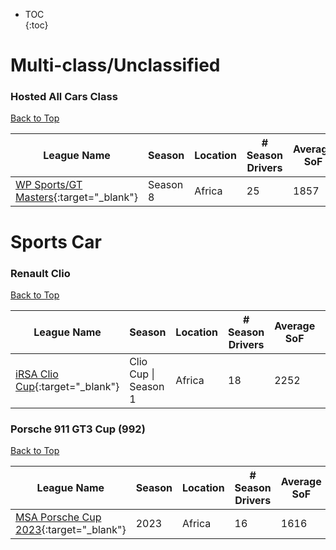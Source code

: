 * TOC  
{:toc}

# Multi-class/Unclassified

### Hosted All Cars Class

[Back to Top](#)  

|                                                   League Name                                                   | Season |Location|# Season Drivers|Average SoF|Upcoming Race|New York|London|Sydney|
|-----------------------------------------------------------------------------------------------------------------|--------|--------|----------------|-----------|-------------|--------|------|------|
|[WP Sports/GT Masters](https://members.iracing.com/membersite/member/LeagueView.do?league=5539){:target="_blank"}|Season 8| Africa |       25       |    1857   |             |        |      |      |

# Sports Car

### Renault Clio

[Back to Top](#)  

|                                                League Name                                               |       Season       |Location|# Season Drivers|Average SoF|        Upcoming Race        |        New York       |         London        |         Sydney         |
|----------------------------------------------------------------------------------------------------------|--------------------|--------|----------------|-----------|-----------------------------|-----------------------|-----------------------|------------------------|
|[iRSA Clio Cup](https://members.iracing.com/membersite/member/LeagueView.do?league=7082){:target="_blank"}|Clio Cup \| Season 1| Africa |       18       |    2252   |Donington Park Racing Circuit|Mon, May 15 01:30PM EDT|Mon, May 15 06:30PM BST|Tue, May 16 03:30AM AEST|

### Porsche 911 GT3 Cup (992)

[Back to Top](#)  

|                                                   League Name                                                   |Season|Location|# Season Drivers|Average SoF|Upcoming Race|New York|London|Sydney|
|-----------------------------------------------------------------------------------------------------------------|------|--------|----------------|-----------|-------------|--------|------|------|
|[MSA Porsche Cup 2023](https://members.iracing.com/membersite/member/LeagueView.do?league=8062){:target="_blank"}| 2023 | Africa |       16       |    1616   |             |        |      |      |

